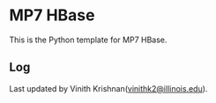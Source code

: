 # MP7 HBase
This is the Python template for MP7 HBase.

## Log 
Last updated by Vinith Krishnan(vinithk2@illinois.edu).
